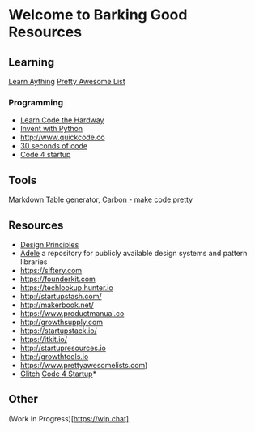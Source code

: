 # Welcome to Barking Good Resources 

## Learning
[Learn Aything](https://learn-anything.xyz)
[Pretty Awesome List](https://www.prettyawesomelists.com)

### Programming
* [Learn Code the Hardway](https://learncodethehardway.org/)
* [Invent with Python](http://inventwithpython.com)
* http://www.quickcode.co
* [30 seconds of code](https://30secondsofcode.org)
* [Code 4 startup](http://www.quickcode.co)

## Tools
[Markdown Table generator](http://www.tablesgenerator.com/markdown_tables#), 
[Carbon - make code pretty](https://carbon.now.sh)

## Resources
* [Design Principles](https://principles.design)
* [Adele](https://adele.uxpin.com/) a repository for publicly available design systems and pattern libraries
* https://siftery.com
* https://founderkit.com
* https://techlookup.hunter.io
* http://startupstash.com/
* http://makerbook.net/
* https://www.productmanual.co
* http://growthsupply.com
* https://startupstack.io/
* https://itkit.io/
* http://startupresources.io
* http://growthtools.io
* https://www.prettyawesomelists.com)
* [Glitch](https://glitch.com/)
[Code 4 Startup](https://code4startup.com/)* 

## Other
(Work In Progress)[https://wip.chat]
